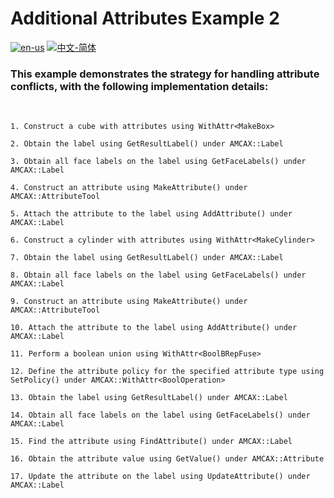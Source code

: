 # Additional Attributes Example 2

[![en-us](https://img.shields.io/badge/en-us-yellow.svg)](./README.md) [![中文-简体](https://img.shields.io/badge/%E4%B8%AD%E6%96%87-%E7%AE%80%E4%BD%93-red.svg)](./README.zh_cn.md)

### This example demonstrates the strategy for handling attribute conflicts, with the following implementation details:

​	

	1. Construct a cube with attributes using WithAttr<MakeBox>
	
	2. Obtain the label using GetResultLabel() under AMCAX::Label
	
	3. Obtain all face labels on the label using GetFaceLabels() under AMCAX::Label
	
	4. Construct an attribute using MakeAttribute() under AMCAX::AttributeTool
	
	5. Attach the attribute to the label using AddAttribute() under AMCAX::Label
	
	6. Construct a cylinder with attributes using WithAttr<MakeCylinder>
	
	7. Obtain the label using GetResultLabel() under AMCAX::Label
	
	8. Obtain all face labels on the label using GetFaceLabels() under AMCAX::Label
	
	9. Construct an attribute using MakeAttribute() under AMCAX::AttributeTool
	
	10. Attach the attribute to the label using AddAttribute() under AMCAX::Label
	
	11. Perform a boolean union using WithAttr<BoolBRepFuse>
	
	12. Define the attribute policy for the specified attribute type using SetPolicy() under AMCAX::WithAttr<BoolOperation>
	
	13. Obtain the label using GetResultLabel() under AMCAX::Label
	
	14. Obtain all face labels on the label using GetFaceLabels() under AMCAX::Label
	
	15. Find the attribute using FindAttribute() under AMCAX::Label
	
	16. Obtain the attribute value using GetValue() under AMCAX::Attribute
	
	17. Update the attribute on the label using UpdateAttribute() under AMCAX::Label

